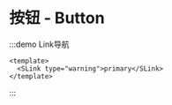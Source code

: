 # 按钮 - Button
:::demo Link导航
  ```vue
  <template>
    <SLink type="warning">primary</SLink>
  </template>
  ```
:::
